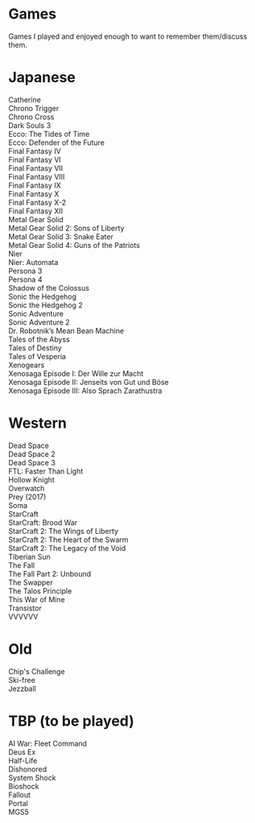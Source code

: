 # Games

Games I played and enjoyed enough to want to remember them/discuss them. 

# Japanese

Catherine  
Chrono Trigger  
Chrono Cross  
Dark Souls 3  
Ecco: The Tides of Time  
Ecco: Defender of the Future  
Final Fantasy IV  
Final Fantasy VI  
Final Fantasy VII  
Final Fantasy VIII  
Final Fantasy IX  
Final Fantasy X  
Final Fantasy X-2  
Final Fantasy XII  
Metal Gear Solid   
Metal Gear Solid 2: Sons of Liberty  
Metal Gear Solid 3: Snake Eater  
Metal Gear Solid 4: Guns of the Patriots  
Nier  
Nier: Automata  
Persona 3  
Persona 4  
Shadow of the Colossus  
Sonic the Hedgehog  
Sonic the Hedgehog 2  
Sonic Adventure  
Sonic Adventure 2  
Dr. Robotnik’s Mean Bean Machine  
Tales of the Abyss  
Tales of Destiny  
Tales of Vesperia  
Xenogears  
Xenosaga Episode I: Der Wille zur Macht  
Xenosaga Episode II: Jenseits von Gut und Böse  
Xenosaga Episode III: Also Sprach Zarathustra  

# Western

Dead Space  
Dead Space 2  
Dead Space 3  
FTL: Faster Than Light  
Hollow Knight  
Overwatch  
Prey (2017)  
Soma  
StarCraft  
StarCraft: Brood War  
StarCraft 2: The Wings of Liberty  
StarCraft 2: The Heart of the Swarm  
StarCraft 2: The Legacy of the Void  
Tiberian Sun  
The Fall  
The Fall Part 2: Unbound  
The Swapper  
The Talos Principle  
This War of Mine  
Transistor  
VVVVVV  

# Old

Chip's Challenge  
Ski-free  
Jezzball  

# TBP (to be played)

AI War: Fleet Command  
Deus Ex  
Half-Life  
Dishonored  
System Shock  
Bioshock  
Fallout  
Portal   
MGS5  
